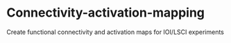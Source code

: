 # Connectivity-activation-mapping
 Create functional connectivity and activation maps for IOI/LSCI experiments
